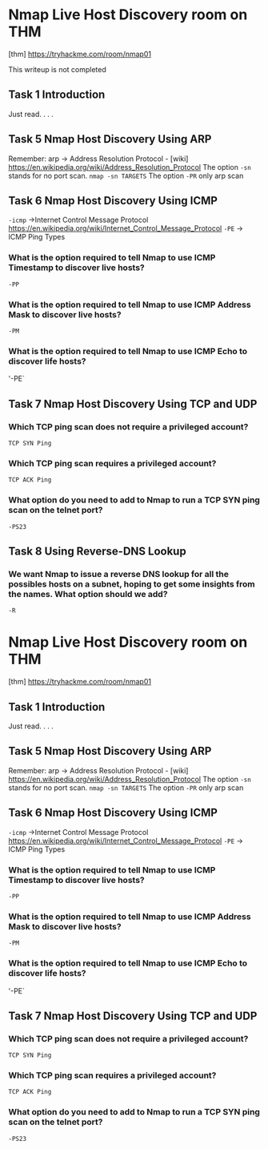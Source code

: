 # Nmap Live Host Discovery room on THM 
[thm] https://tryhackme.com/room/nmap01

This writeup is not completed

## Task 1 Introduction

Just read.
.
.
.


## Task 5 Nmap Host Discovery Using ARP

Remember: arp -> Address Resolution Protocol - [wiki] https://en.wikipedia.org/wiki/Address_Resolution_Protocol
The option `-sn` stands for no port scan. `nmap -sn TARGETS` 
The option `-PR` only arp scan 


## Task 6 Nmap Host Discovery Using ICMP

`-icmp` ->Internet Control Message Protocol  https://en.wikipedia.org/wiki/Internet_Control_Message_Protocol
`-PE` -> ICMP Ping Types


### What is the option required to tell Nmap to use ICMP Timestamp to discover live hosts?
`-PP`

### What is the option required to tell Nmap to use ICMP Address Mask to discover live hosts?
`-PM`

### What is the option required to tell Nmap to use ICMP Echo to discover life hosts?
'-PE`


## Task 7 Nmap Host Discovery Using TCP and UDP

### Which TCP ping scan does not require a privileged account?
`TCP SYN Ping`

### Which TCP ping scan requires a privileged account?

`TCP ACK Ping`

### What option do you need to add to Nmap to run a TCP SYN ping scan on the telnet port?

`-PS23`
## Task 8 Using Reverse-DNS Lookup

### We want Nmap to issue a reverse DNS lookup for all the possibles hosts on a subnet, hoping to get some insights from the names. What option should we add?

`-R`

# Nmap Live Host Discovery room on THM 
[thm] https://tryhackme.com/room/nmap01


## Task 1 Introduction

Just read.
.
.
.


## Task 5 Nmap Host Discovery Using ARP

Remember: arp -> Address Resolution Protocol - [wiki] https://en.wikipedia.org/wiki/Address_Resolution_Protocol
The option `-sn` stands for no port scan. `nmap -sn TARGETS` 
The option `-PR` only arp scan 


## Task 6 Nmap Host Discovery Using ICMP

`-icmp` ->Internet Control Message Protocol  https://en.wikipedia.org/wiki/Internet_Control_Message_Protocol
`-PE` -> ICMP Ping Types


### What is the option required to tell Nmap to use ICMP Timestamp to discover live hosts?
`-PP`

### What is the option required to tell Nmap to use ICMP Address Mask to discover live hosts?
`-PM`

### What is the option required to tell Nmap to use ICMP Echo to discover life hosts?
'-PE`


## Task 7 Nmap Host Discovery Using TCP and UDP

### Which TCP ping scan does not require a privileged account?
`TCP SYN Ping`

### Which TCP ping scan requires a privileged account?

`TCP ACK Ping`

### What option do you need to add to Nmap to run a TCP SYN ping scan on the telnet port?

`-PS23`



